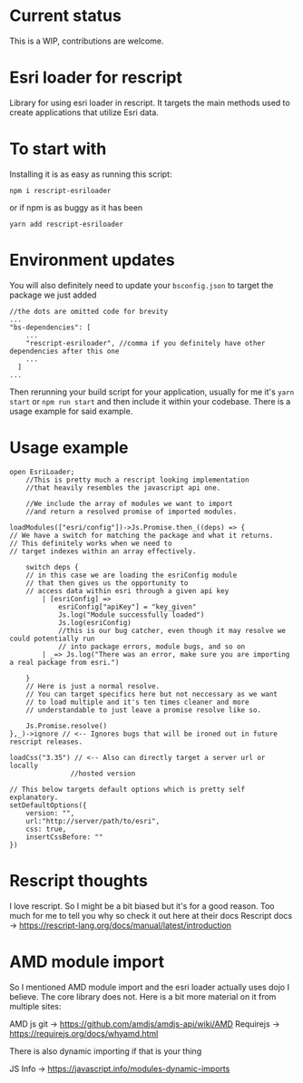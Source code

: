# Current status
This is a WIP, contributions are welcome.

# Esri loader for rescript
Library for using esri loader in rescript. It targets the main methods used to create applications that utilize Esri data.

# To start with
Installing it is as easy as running this script:
```
npm i rescript-esriloader
```

or if npm is as buggy as it has been

```
yarn add rescript-esriloader
```
# Environment updates
You will also definitely need to update your ``bsconfig.json`` to target the package we just added
```
//the dots are omitted code for brevity 
...
"bs-dependencies": [
    ...
    "rescript-esriloader", //comma if you definitely have other dependencies after this one
    ...
  ]
...
```
Then rerunning your build script for your application, usually for me it's ``yarn start`` or ``npm run start`` and then include it within your codebase. There is a usage example for said example.
# Usage example
```
open EsriLoader;
    //This is pretty much a rescript looking implementation
    //that heavily resembles the javascript api one.

    //We include the array of modules we want to import
    //and return a resolved promise of imported modules.

loadModules(["esri/config"])->Js.Promise.then_((deps) => {
// We have a switch for matching the package and what it returns.
// This definitely works when we need to
// target indexes within an array effectively.

    switch deps {
    // in this case we are loading the esriConfig module
    // that then gives us the opportunity to
    // access data within esri through a given api key
        | [esriConfig] => 
            esriConfig["apiKey"] = "key_given"
            Js.log("Module successfully loaded")
            Js.log(esriConfig)
            //this is our bug catcher, even though it may resolve we could potentially run
            // into package errors, module bugs, and so on
        | _=> Js.log("There was an error, make sure you are importing a real package from esri.")
        
    }
    // Here is just a normal resolve. 
    // You can target specifics here but not neccessary as we want
    // to load multiple and it's ten times cleaner and more
    // understandable to just leave a promise resolve like so.

    Js.Promise.resolve()
},_)->ignore // <-- Ignores bugs that will be ironed out in future rescript releases.

loadCss("3.35") // <-- Also can directly target a server url or locally
               //hosted version

// This below targets default options which is pretty self explanatory.
setDefaultOptions({
    version: "",
    url:"http://server/path/to/esri",
    css: true,
    insertCssBefore: ""
})

```

# Rescript thoughts
I love rescript. So I might be a bit biased but it's for a good reason. Too much for me to tell you why so check it out here at their docs 
Rescript docs -> https://rescript-lang.org/docs/manual/latest/introduction

# AMD module import
So I mentioned AMD module import and the esri loader actually uses dojo I believe. The core library does not. Here is a bit more material on it from multiple sites:

AMD js git -> https://github.com/amdjs/amdjs-api/wiki/AMD
Requirejs -> https://requirejs.org/docs/whyamd.html

There is also dynamic importing if that is your thing

JS Info -> https://javascript.info/modules-dynamic-imports
